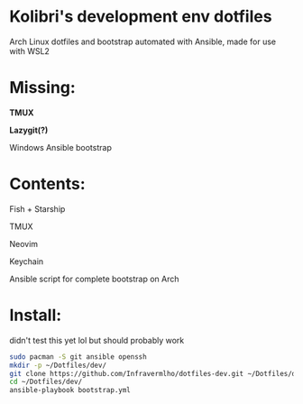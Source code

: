 # Kolibri's development env dotfiles

Arch Linux dotfiles and bootstrap automated with Ansible, made for use with WSL2

# Missing:

**TMUX**

**Lazygit(?)**

Windows Ansible bootstrap

# Contents:

Fish + Starship

TMUX

Neovim

Keychain

Ansible script for complete bootstrap on Arch

# Install:

didn't test this yet lol but should probably work

```bash
sudo pacman -S git ansible openssh
mkdir -p ~/Dotfiles/dev/
git clone https://github.com/Infravermlho/dotfiles-dev.git ~/Dotfiles/dev/
cd ~/Dotfiles/dev/
ansible-playbook bootstrap.yml
```
